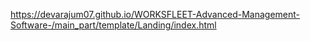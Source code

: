 https://devarajum07.github.io/WORKSFLEET-Advanced-Management-Software-/main_part/template/Landing/index.html 
